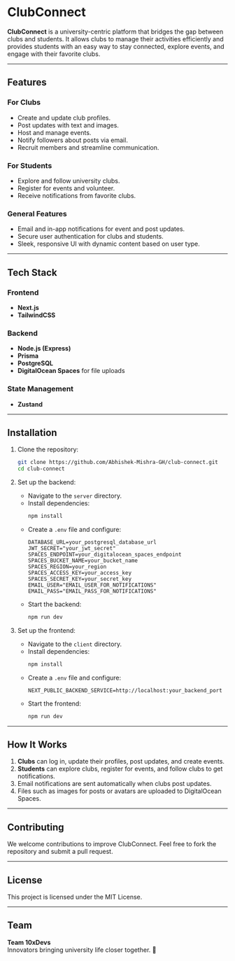 # ClubConnect

**ClubConnect** is a university-centric platform that bridges the gap between clubs and students. It allows clubs to manage their activities efficiently and provides students with an easy way to stay connected, explore events, and engage with their favorite clubs.

---

## Features

### For Clubs
- Create and update club profiles.
- Post updates with text and images.
- Host and manage events.
- Notify followers about posts via email.
- Recruit members and streamline communication.

### For Students
- Explore and follow university clubs.
- Register for events and volunteer.
- Receive notifications from favorite clubs.

### General Features
- Email and in-app notifications for event and post updates.
- Secure user authentication for clubs and students.
- Sleek, responsive UI with dynamic content based on user type.

---

## Tech Stack

### Frontend
- **Next.js**
- **TailwindCSS**

### Backend
- **Node.js (Express)**
- **Prisma**
- **PostgreSQL**
- **DigitalOcean Spaces** for file uploads

### State Management
- **Zustand**

---

## Installation

1. Clone the repository:
   ```bash
   git clone https://github.com/Abhishek-Mishra-GH/club-connect.git
   cd club-connect
   ```

2. Set up the backend:
   - Navigate to the `server` directory.
   - Install dependencies:
     ```bash
     npm install
     ```
   - Create a `.env` file and configure:
     ```env
     DATABASE_URL=your_postgresql_database_url
     JWT_SECRET="your_jwt_secret"
     SPACES_ENDPOINT=your_digitalocean_spaces_endpoint
     SPACES_BUCKET_NAME=your_bucket_name
     SPACES_REGION=your_region
     SPACES_ACCESS_KEY=your_access_key
     SPACES_SECRET_KEY=your_secret_key
     EMAIL_USER="EMAIL_USER_FOR_NOTIFICATIONS"
     EMAIL_PASS="EMAIL_PASS_FOR_NOTIFICATIONS"
     ```
   - Start the backend:
     ```bash
     npm run dev
     ```

3. Set up the frontend:
   - Navigate to the `client` directory.
   - Install dependencies:
     ```bash
     npm install
     ```
   - Create a `.env` file and configure:
     ```env
     NEXT_PUBLIC_BACKEND_SERVICE=http://localhost:your_backend_port
     ```
   - Start the frontend:
     ```bash
     npm run dev
     ```

---

## How It Works

1. **Clubs** can log in, update their profiles, post updates, and create events.
2. **Students** can explore clubs, register for events, and follow clubs to get notifications.
3. Email notifications are sent automatically when clubs post updates.
4. Files such as images for posts or avatars are uploaded to DigitalOcean Spaces.

---

## Contributing

We welcome contributions to improve ClubConnect. Feel free to fork the repository and submit a pull request.

---

## License

This project is licensed under the MIT License.

---

## Team

**Team 10xDevs**  
Innovators bringing university life closer together. 🚀
